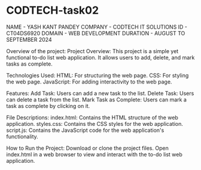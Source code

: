 # CODTECH-task02
NAME - YASH KANT PANDEY COMPANY - CODTECH IT SOLUTIONS ID - CT04DS6920 DOMAIN - WEB DEVELOPMENT DURATION - AUGUST TO SEPTEMBER 2024

Overview of the project:
Project Overview: This project is a simple yet functional to-do list web application. It allows users to add, delete, and mark tasks as complete.

Technologies Used: HTML: For structuring the web page. CSS: For styling the web page. JavaScript: For adding interactivity to the web page.

Features: Add Task: Users can add a new task to the list. Delete Task: Users can delete a task from the list. Mark Task as Complete: Users can mark a task as complete by clicking on it.

File Descriptions: index.html: Contains the HTML structure of the web application. styles.css: Contains the CSS styles for the web application. script.js: Contains the JavaScript code for the web application's functionality.

How to Run the Project: Download or clone the project files. Open index.html in a web browser to view and interact with the to-do list web application.
